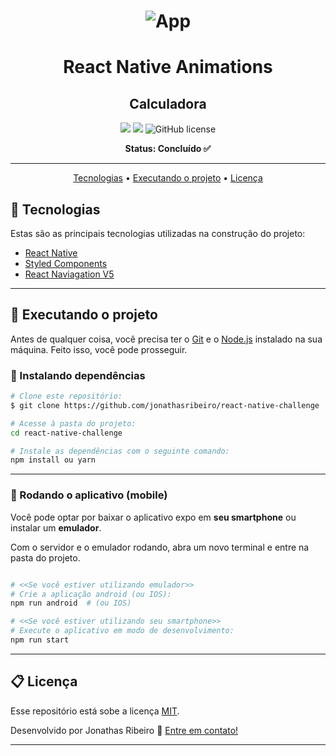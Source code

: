<!-- banner -->
<h1 align="center">
  <img alt="App" title="App" src="./github/Tela.gif">
</h1>

<!-- título -->
<h1 align="center">
  React Native Animations
</h1>

<!-- descrição -->
<h2 align="center">
  Calculadora
</h2>

<p align="center">
  <img src="https://img.shields.io/github/repo-size/jonathasribeiro/react-native-animations"/>
  <image src="https://img.shields.io/github/last-commit/jonathasribeiro/react-native-animations">
  <img alt="GitHub license" src="https://img.shields.io/github/license/jonathasribeiro/react-native-animations">
</p>

<!-- status -->
<p align="center"><b>Status: Concluído ✅</b></p>

---

<!-- index -->
<p align="center">
  <a href="#-tecnologias">Tecnologias</a> •
  <a href="#-executando-o-projeto">Executando o projeto</a> •
  <a href="#-licença">Licença</a>
</p>

## 🔨 Tecnologias

Estas são as principais tecnologias utilizadas na construção do projeto:

- [React Native](https://reactnative.dev/)
- [Styled Components](https://styled-components.com/)
- [React Naviagation V5](https://reactnavigation.org/)

---

## 🚀 Executando o projeto

Antes de qualquer coisa, você precisa ter  o [Git](https://git-scm.com) e o [Node.js](https://nodejs.org/en/) instalado na sua máquina. Feito isso, você pode prosseguir.

### 📂 Instalando dependências

```bash
# Clone este repositório:
$ git clone https://github.com/jonathasribeiro/react-native-challenge

# Acesse à pasta do projeto:
cd react-native-challenge

# Instale as dependências com o seguinte comando:
npm install ou yarn
```

---


### 📱 Rodando o aplicativo (mobile)

Você pode optar por baixar o aplicativo expo em **seu smartphone** ou instalar um **emulador**.

Com o servidor e o emulador rodando, abra um novo terminal e entre na pasta do projeto.

```bash

# <<Se você estiver utilizando emulador>>
# Crie a aplicação android (ou IOS):
npm run android  # (ou IOS)

# <<Se você estiver utilizando seu smartphone>>
# Execute o aplicativo em modo de desenvolvimento:
npm run start
```

---


## 📋 Licença

Esse repositório está sobe a licença [MIT](https://github.com/jonathasribeiro/react-native-challange/blob/master/LICENSE).

Desenvolvido por Jonathas Ribeiro 🚀 [Entre em contato!](https://www.linkedin.com/in/jonathasribeiro151)

---
